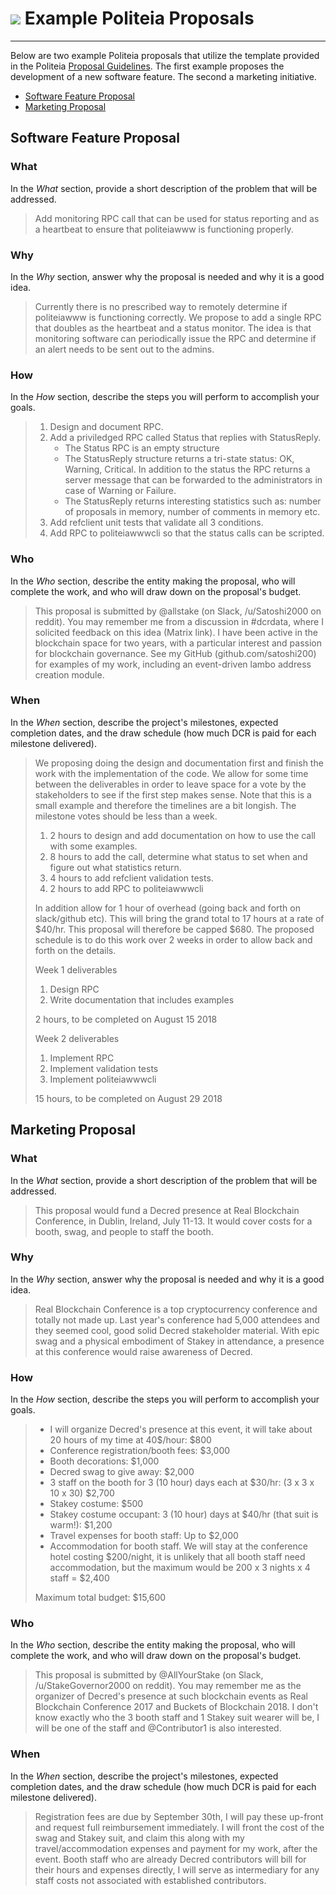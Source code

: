 # <img class="dcr-icon" src="/img/dcr-icons/Politeia.svg" /> Example Politeia Proposals

---

Below are two example Politeia proposals that utilize the template provided in the
Politeia [Proposal Guidelines](proposal-guidelines.md). The first example proposes the 
development of a new software feature. The second a marketing initiative.

- [Software Feature Proposal](#software-feature-proposal)
- [Marketing Proposal](#marketing-proposal)

## Software Feature Proposal

### What

In the *What* section, provide a short description of the problem that will 
be addressed.

> Add monitoring RPC call that can be used for status reporting and as a heartbeat to ensure that politeiawww is functioning properly.

### Why

In the *Why* section, answer why the proposal is needed and why it is
a good idea.

> Currently there is no prescribed way to remotely determine if politeiawww is functioning correctly. We propose to add a single RPC that doubles as the heartbeat and a status monitor.
> The idea is that monitoring software can periodically issue the RPC and determine if an alert needs to be sent out to the admins.

### How

In the *How* section, describe the steps you will perform to accomplish your
goals.

> 1. Design and document RPC.
> 2. Add a priviledged RPC called Status that replies with StatusReply.
>     * The Status RPC is an empty structure
>     * The StatusReply structure returns a tri-state status: OK, Warning, Critical. In addition to the status the RPC returns a server message that can be forwarded to the administrators in case of Warning or Failure.
>     * The StatusReply returns interesting statistics such as: number of proposals in memory, number of comments in memory etc.
> 3. Add refclient unit tests that validate all 3 conditions.
> 4. Add RPC to politeiawwwcli so that the status calls can be scripted.

### Who

In the *Who* section, describe the entity making the proposal, who will
complete the work, and who will draw down on the proposal's budget.

> This proposal is submitted by @allstake (on Slack, /u/Satoshi2000 on reddit). You may remember me from a discussion in #dcrdata, where I solicited feedback on this idea (Matrix link).
> I have been active in the blockchain space for two years, with a particular interest and passion for blockchain governance.
> See my GitHub (github.com/satoshi200) for examples of my work, including an event-driven lambo address creation module.

### When

In the *When* section, describe the project's milestones, expected 
completion dates, and the draw schedule (how much DCR is paid for each milestone delivered).

> We proposing doing the design and documentation first and finish the work with the implementation of the code.
> We allow for some time between the deliverables in order to leave space for a vote by the stakeholders to see if the first step makes sense.
> Note that this is a small example and therefore the timelines are a bit longish. The milestone votes should be less than a week.
>
> 1. 2 hours to design and add documentation on how to use the call with some
> examples.
> 1. 8 hours to add the call, determine what status to set when and figure out what statistics return.
> 1. 4 hours to add refclient validation tests.
> 1. 2 hours to add RPC to politeiawwwcli
>
> In addition allow for 1 hour of overhead (going back and forth on slack/github etc). This will bring the grand total to 17 hours at a rate of $40/hr.
> This proposal will therefore be capped $680.
> The proposed schedule is to do this work over 2 weeks in order to allow back and forth on the details.
>
> Week 1 deliverables
>
> 1. Design RPC
> 1. Write documentation that includes examples
>
> 2 hours, to be completed on August 15 2018
>
> Week 2 deliverables
>
> 1. Implement RPC
> 1. Implement validation tests
> 1. Implement politeiawwwcli
>
> 15 hours, to be completed on August 29 2018


## Marketing Proposal

### What

In the *What* section, provide a short description of the problem that will 
be addressed.

> This proposal would fund a Decred presence at Real Blockchain Conference, in Dublin, Ireland, July 11-13.
> It would cover costs for a booth, swag, and people to staff the booth.

### Why

In the *Why* section, answer why the proposal is needed and why it is
a good idea.

> Real Blockchain Conference is a top cryptocurrency conference and totally not made up. Last year's conference had 5,000 attendees and they seemed cool, good solid Decred stakeholder material.
> With epic swag and a physical embodiment of Stakey in attendance, a presence at this conference would raise awareness of Decred.

### How

In the *How* section, describe the steps you will perform to accomplish your
goals.

> * I will organize Decred's presence at this event, it will take about 20 hours of my time at 40$/hour: $800
> * Conference registration/booth fees: $3,000
> * Booth decorations: $1,000
> * Decred swag to give away: $2,000
> * 3 staff on the booth for 3 (10 hour) days each at $30/hr: (3 x 3 x 10 x 30) $2,700
> * Stakey costume: $500
> * Stakey costume occupant: 3 (10 hour) days at $40/hr (that suit is warm!): $1,200
> * Travel expenses for booth staff: Up to $2,000
> * Accommodation for booth staff. We will stay at the conference hotel costing $200/night, it is unlikely that all booth staff need accommodation, but the maximum would be 200 x 3 nights x 4 staff = $2,400
>
> Maximum total budget: $15,600

### Who

In the *Who* section, describe the entity making the proposal, who will
complete the work, and who will draw down on the proposal's budget.

> This proposal is submitted by @AllYourStake (on Slack, /u/StakeGovernor2000 on reddit).
> You may remember me as the organizer of Decred's presence at such blockchain events as Real Blockchain Conference 2017 and Buckets of Blockchain 2018.
> I don't know exactly who the 3 booth staff and 1 Stakey suit wearer will be, I will be one of the staff and @Contributor1 is also interested.

### When

In the *When* section, describe the project's milestones, expected 
completion dates, and the draw schedule (how much DCR is paid for each milestone delivered).

> Registration fees are due by September 30th, I will pay these up-front and request full reimbursement immediately.
> I will front the cost of the swag and Stakey suit, and claim this along with my travel/accommodation expenses and payment for my work, after the event.
> Booth staff who are already Decred contributors will bill for their hours and expenses directly, I will serve as intermediary for any staff costs not associated with established contributors.
